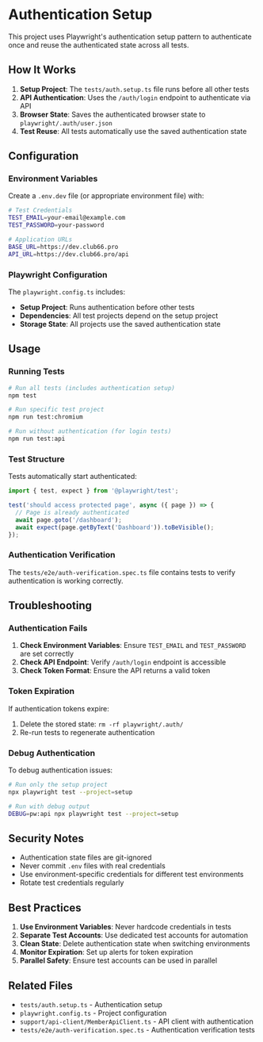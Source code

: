 # Authentication Setup

This project uses Playwright's authentication setup pattern to authenticate once and reuse the authenticated state across all tests.

## How It Works

1. **Setup Project**: The `tests/auth.setup.ts` file runs before all other tests
2. **API Authentication**: Uses the `/auth/login` endpoint to authenticate via API
3. **Browser State**: Saves the authenticated browser state to `playwright/.auth/user.json`
4. **Test Reuse**: All tests automatically use the saved authentication state

## Configuration

### Environment Variables

Create a `.env.dev` file (or appropriate environment file) with:

```bash
# Test Credentials
TEST_EMAIL=your-email@example.com
TEST_PASSWORD=your-password

# Application URLs
BASE_URL=https://dev.club66.pro
API_URL=https://dev.club66.pro/api
```

### Playwright Configuration

The `playwright.config.ts` includes:

- **Setup Project**: Runs authentication before other tests
- **Dependencies**: All test projects depend on the setup project
- **Storage State**: All projects use the saved authentication state

## Usage

### Running Tests

```bash
# Run all tests (includes authentication setup)
npm test

# Run specific test project
npm run test:chromium

# Run without authentication (for login tests)
npm run test:api
```

### Test Structure

Tests automatically start authenticated:

```typescript
import { test, expect } from '@playwright/test';

test('should access protected page', async ({ page }) => {
  // Page is already authenticated
  await page.goto('/dashboard');
  await expect(page.getByText('Dashboard')).toBeVisible();
});
```

### Authentication Verification

The `tests/e2e/auth-verification.spec.ts` file contains tests to verify authentication is working correctly.

## Troubleshooting

### Authentication Fails

1. **Check Environment Variables**: Ensure `TEST_EMAIL` and `TEST_PASSWORD` are set correctly
2. **Check API Endpoint**: Verify `/auth/login` endpoint is accessible
3. **Check Token Format**: Ensure the API returns a valid token

### Token Expiration

If authentication tokens expire:

1. Delete the stored state: `rm -rf playwright/.auth/`
2. Re-run tests to regenerate authentication

### Debug Authentication

To debug authentication issues:

```bash
# Run only the setup project
npx playwright test --project=setup

# Run with debug output
DEBUG=pw:api npx playwright test --project=setup
```

## Security Notes

- Authentication state files are git-ignored
- Never commit `.env` files with real credentials
- Use environment-specific credentials for different test environments
- Rotate test credentials regularly

## Best Practices

1. **Use Environment Variables**: Never hardcode credentials in tests
2. **Separate Test Accounts**: Use dedicated test accounts for automation
3. **Clean State**: Delete authentication state when switching environments
4. **Monitor Expiration**: Set up alerts for token expiration
5. **Parallel Safety**: Ensure test accounts can be used in parallel

## Related Files

- `tests/auth.setup.ts` - Authentication setup
- `playwright.config.ts` - Project configuration
- `support/api-client/MemberApiClient.ts` - API client with authentication
- `tests/e2e/auth-verification.spec.ts` - Authentication verification tests
